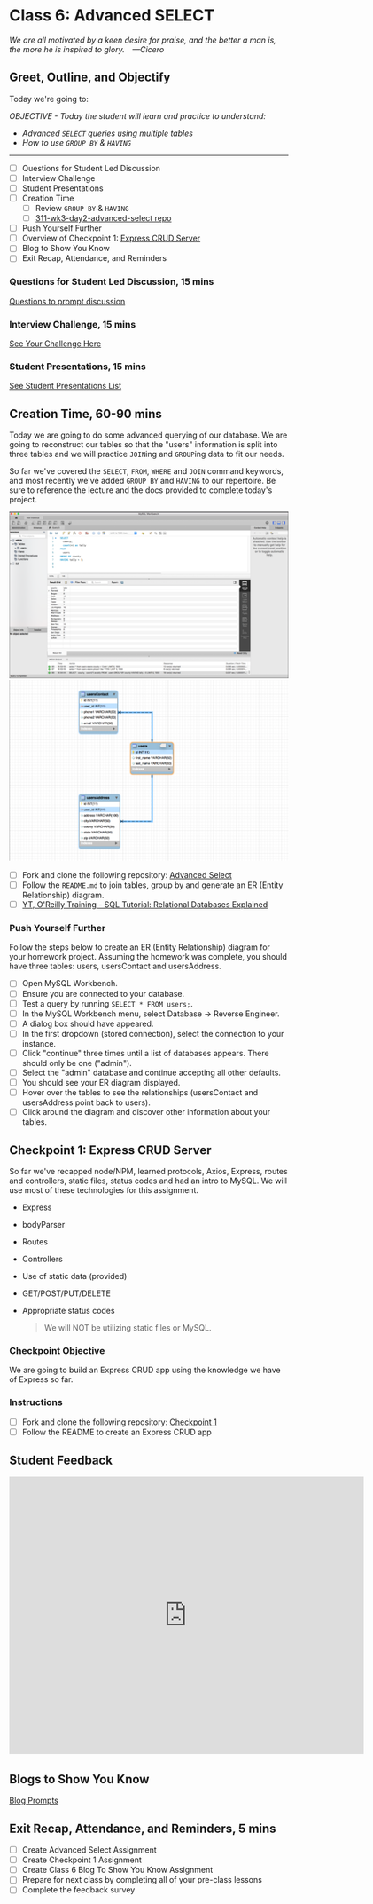 # Class 6: Advanced SELECT

<!-- ! HIDE FROM STUDENT; INSTRUCTOR ONLY CONTENT -->
<!-- ## Instructor Only Content - HIDE FROM STUDENTS -->

<!-- ! END INSTRUCTOR ONLY CONTENT -->

*We are all motivated by a keen desire for praise, and the better a man is, the more he is inspired to glory. —Cicero*

## Greet, Outline, and Objectify

<!-- SMART: Specific, Measurable, Attainable, Relevant, and Timely. -->
<!-- https://examples.yourdictionary.com/well-written-examples-of-learning-objectives.html -->

Today we're going to:
  
*OBJECTIVE - Today the student will learn and practice to understand:*

* *Advanced `SELECT` queries using multiple tables*
* *How to use `GROUP BY` & `HAVING`*

*****

- [ ] Questions for Student Led Discussion
- [ ] Interview Challenge
- [ ] Student Presentations
- [ ] Creation Time
    * [ ] Review `GROUP BY` & `HAVING`
    * [ ] [311-wk3-day2-advanced-select repo](https://github.com/AustinCodingAcademy/311_wk3_day2_advanced_select)
- [ ] Push Yourself Further
- [ ] Overview of Checkpoint 1: [Express CRUD Server](https://github.com/AustinCodingAcademy/311_checkpoint_1)
- [ ] Blog to Show You Know
- [ ] Exit Recap, Attendance, and Reminders

### Questions for Student Led Discussion, 15 mins
<!-- This section should be structured with the 5E model: https://lesley.edu/article/empowering-students-the-5e-model-explained -->

[Questions to prompt discussion](./../additionalResources/questionsForDiscussion/qfd-class-6.md)

### Interview Challenge, 15 mins
<!-- The last two E happen here: elaborate and evaluate  -->
<!-- this sections should have a challenge that can be solved with the skills they've learned since their last class. -->
<!-- ! HIDDEN CONTENT: INSTRUCTOR ONLY -->
[See Your Challenge Here](./../additionalResources/interviewChallenges.md)
<!-- ! END HIDDEN CONTENT: INSTRUCTOR ONLY -->

### Student Presentations, 15 mins

[See Student Presentations List](./../additionalResources/studentPresentations.md)

## Creation Time, 60-90 mins

Today we are going to do some advanced querying of our database. We are going to reconstruct our tables so that the "users" information is split into three tables and we will practice `JOIN`ing and `GROUP`ing data to fit our needs.

So far we've covered the `SELECT`, `FROM`, `WHERE` and `JOIN` command keywords, and most recently we've added `GROUP BY` and `HAVING` to our repertoire. Be sure to reference the lecture and the docs provided to complete today's project.

![class-six-advanced-select-workbench-query](./../images/class-six-advanced-select-workbench-query.png)
![class-six-advanced-select-ER-Diagram](./../images/class-six-advanced-select-ER-Diagram.png)

- [ ] Fork and clone the following repository: [Advanced Select](https://github.com/AustinCodingAcademy/311_wk3_day2_advanced_select)
- [ ] Follow the `README.md` to join tables, group by and generate an ER (Entity Relationship) diagram.
- [ ] [YT, O'Reilly Training - SQL Tutorial: Relational Databases Explained](https://youtu.be/h8IWmmxIyS0)

### Push Yourself Further

Follow the steps below to create an ER (Entity Relationship) diagram for your homework project. Assuming the homework was complete, you should have three tables: users, usersContact and usersAddress.

- [ ] Open MySQL Workbench.
- [ ] Ensure you are connected to your database.
- [ ] Test a query by running `SELECT * FROM users;`.
- [ ] In the MySQL Workbench menu, select Database -> Reverse Engineer.
- [ ] A dialog box should have appeared.
- [ ] In the first dropdown (stored connection), select the connection to your instance.
- [ ] Click "continue" three times until a list of databases appears. There should only be one ("admin").
- [ ] Select the "admin" database and continue accepting all other defaults.
- [ ] You should see your ER diagram displayed.
- [ ] Hover over the tables to see the relationships (usersContact and usersAddress point back to users).
- [ ] Click around the diagram and discover other information about your tables.

## Checkpoint 1: Express CRUD Server

So far we've recapped node/NPM, learned protocols, Axios, Express, routes and controllers, static files, status codes and had an intro to MySQL. We will use most of these technologies for this assignment.

* Express
* bodyParser
* Routes
* Controllers
* Use of static data (provided)
* GET/POST/PUT/DELETE
* Appropriate status codes

    > We will NOT be utilizing static files or MySQL.

### Checkpoint Objective

We are going to build an Express CRUD app using the knowledge we have of Express so far.

### Instructions

- [ ] Fork and clone the following repository: [Checkpoint 1](https://github.com/AustinCodingAcademy/311_checkpoint_1)
- [ ] Follow the README to create an Express CRUD app

## Student Feedback

<iframe src="https://docs.google.com/forms/d/e/1FAIpQLScjuL10i2xFGMWRwkjtgAL8F1Y5ipMPPjtTCDzkO1ZBcxUYZA/viewform?embedded=true" width="640" height="500" frameborder="0" marginheight="0" marginwidth="0">Loading…</iframe>

## Blogs to Show You Know

[Blog Prompts](./../additionalResources/blogPrompts.md)

## Exit Recap, Attendance, and Reminders, 5 mins

- [ ] Create Advanced Select Assignment
- [ ] Create Checkpoint 1 Assignment
- [ ] Create Class 6 Blog To Show You Know Assignment
- [ ] Prepare for next class by completing all of your pre-class lessons
- [ ] Complete the feedback survey

<!-- <iframe id="openedx-zollege" src="https://openedx.zollege.com/feedback" style="width: 100%; height: 500px; border: 0">Browser not compatible.</iframe>
<script src="https://openedx.zollege.com/assets/index.js" type="application/javascript"></script> -->

<!-- TODO Create 3 question exit questions -->

<!-- TODO INSERT Student Feedback From -->

<!-- TODO INSERT *HIDDEN* Instructor Feedback Form -->
